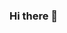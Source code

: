 ### Hi there 👋

<!--
**shawnvera/shawnvera** is a ✨ _special_ ✨ repository because its `README.md` (this file) appears on your GitHub profile.

Here are some ideas to get you started:

- 🔭 I’m currently working on completing the Summer 2023 Coding bootcamp at Awesome Inc.
- 🌱 I’m currently learning GITHUB, HTML, and CSS
- 👯 I’m looking to collaborate on web/app development.
- 🤔 I’m looking for help with knowledge of web/app development.
- 💬 Ask me about anything! I'm looking to make new friends and connections!
- 📫 How to reach me: https://www.linkedin.com/in/shawn-vera
- 😄 Pronouns: He/Him
- ⚡ Fun fact: New to the Lexington, KY area. I'm getting back into running and continuing my fitness journey.
-->
